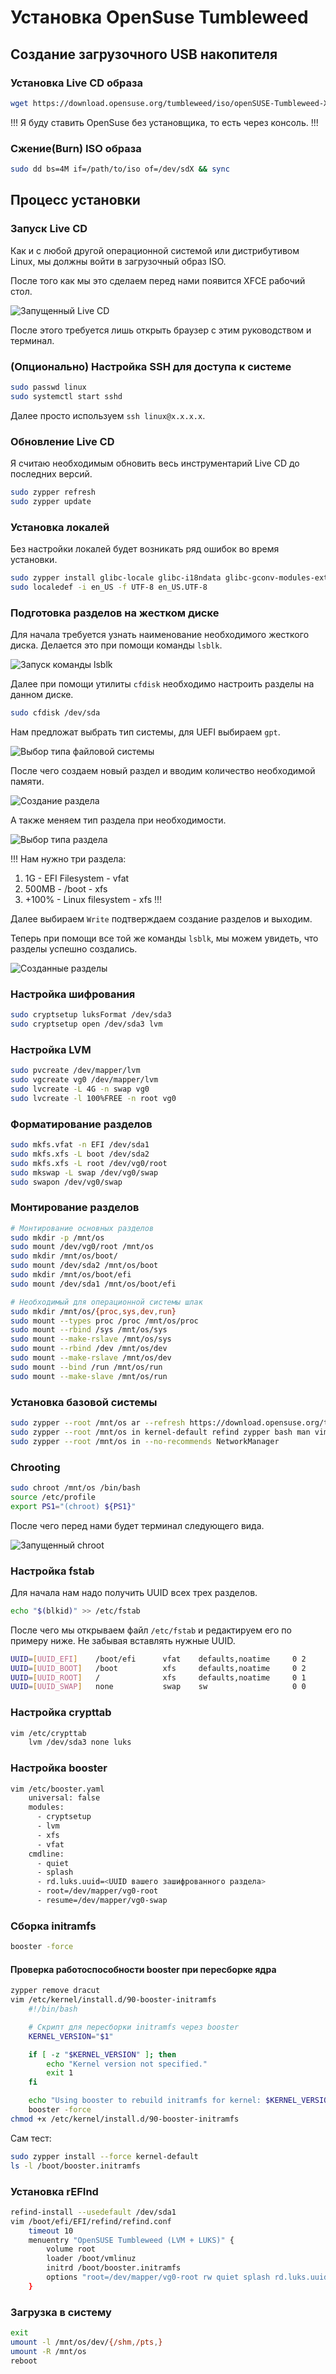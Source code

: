 # Установка OpenSuse Tumbleweed

## Создание загрузочного USB накопителя

### Установка Live CD образа

```sh
wget https://download.opensuse.org/tumbleweed/iso/openSUSE-Tumbleweed-XFCE-Live-x86_64-Current.iso
```

!!!
Я буду ставить OpenSuse без установщика, то есть через консоль.
!!!

### Сжение(Burn) ISO образа

```sh
sudo dd bs=4M if=/path/to/iso of=/dev/sdX && sync
```

## Процесс установки

### Запуск Live CD

Как и с любой другой операционной системой или дистрибутивом Linux,
мы должны войти в загрузочный образ ISO.

После того как мы это сделаем перед нами появится XFCE рабочий стол.

![Запущенный Live CD](../uploads/opensuse_install_1.png)

После этого требуется лишь открыть браузер с этим руководством и терминал.

### (Опционально) Настройка SSH для доступа к системе

```sh
sudo passwd linux
sudo systemctl start sshd
```

Далее просто используем `ssh linux@x.x.x.x`.

### Обновление Live CD

Я считаю необходимым обновить весь инструментарий Live CD до последних версий.

```sh
sudo zypper refresh
sudo zypper update
```

### Установка локалей

Без настройки локалей будет возникать ряд ошибок во время установки.

```sh
sudo zypper install glibc-locale glibc-i18ndata glibc-gconv-modules-extra
sudo localedef -i en_US -f UTF-8 en_US.UTF-8
```

### Подготовка разделов на жестком диске

Для начала требуется узнать наименование необходимого жесткого диска.
Делается это при помощи команды `lsblk`.

![Запуск команды lsblk](../uploads/opensuse_install_2.png)

Далее при помощи утилиты `cfdisk` необходимо настроить разделы на данном диске.

```sh
sudo cfdisk /dev/sda
```

Нам предложат выбрать тип системы, для UEFI выбираем `gpt`.

![Выбор типа файловой системы](../uploads/opensuse_install_3.png)

После чего создаем новый раздел и вводим количество необходимой памяти.

![Создание раздела](../uploads/opensuse_install_4.png)

А также меняем тип раздела при необходимости.

![Выбор типа раздела](../uploads/opensuse_install_5.png)

!!!
Нам нужно три раздела:
1. 1G - EFI Filesystem - vfat
2. 500MB - /boot - xfs
3. +100% - Linux filesystem - xfs
!!!

Далее выбираем `Write` подтверждаем создание разделов и выходим.

Теперь при помощи все той же команды `lsblk`,
мы можем увидеть, что разделы успешно создались.

![Созданные разделы](../uploads/opensuse_install_6.png)

### Настройка шифрования

```sh
sudo cryptsetup luksFormat /dev/sda3
sudo cryptsetup open /dev/sda3 lvm
```

### Настройка LVM

```sh
sudo pvcreate /dev/mapper/lvm
sudo vgcreate vg0 /dev/mapper/lvm
sudo lvcreate -L 4G -n swap vg0
sudo lvcreate -l 100%FREE -n root vg0
```

### Форматирование разделов

```sh
sudo mkfs.vfat -n EFI /dev/sda1
sudo mkfs.xfs -L boot /dev/sda2
sudo mkfs.xfs -L root /dev/vg0/root
sudo mkswap -L swap /dev/vg0/swap
sudo swapon /dev/vg0/swap
```

### Монтирование разделов

```sh
# Монтирование основных разделов
sudo mkdir -p /mnt/os
sudo mount /dev/vg0/root /mnt/os
sudo mkdir /mnt/os/boot/
sudo mount /dev/sda2 /mnt/os/boot
sudo mkdir /mnt/os/boot/efi
sudo mount /dev/sda1 /mnt/os/boot/efi

# Необходимый для операционной системы шлак
sudo mkdir /mnt/os/{proc,sys,dev,run}
sudo mount --types proc /proc /mnt/os/proc
sudo mount --rbind /sys /mnt/os/sys
sudo mount --make-rslave /mnt/os/sys
sudo mount --rbind /dev /mnt/os/dev
sudo mount --make-rslave /mnt/os/dev
sudo mount --bind /run /mnt/os/run
sudo mount --make-slave /mnt/os/run
```

### Установка базовой системы

```sh
sudo zypper --root /mnt/os ar --refresh https://download.opensuse.org/tumbleweed/repo/oss/ oss
sudo zypper --root /mnt/os in kernel-default refind zypper bash man vim shadow util-linux opendoas booster cryptsetup lvm2 xfsprogs
sudo zypper --root /mnt/os in --no-recommends NetworkManager
```

### Chrooting

```sh
sudo chroot /mnt/os /bin/bash
source /etc/profile
export PS1="(chroot) ${PS1}"
```

После чего перед нами будет терминал следующего вида.

![Запущенный chroot](../uploads/opensuse_install_7.png)

### Настройка fstab

Для начала нам надо получить UUID всех трех разделов.

```sh
echo "$(blkid)" >> /etc/fstab
```

После чего мы открываем файл `/etc/fstab` и редактируем его по примеру ниже.
Не забывая вставлять нужные UUID.

```sh
UUID=[UUID_EFI]    /boot/efi      vfat    defaults,noatime     0 2
UUID=[UUID_BOOT]   /boot          xfs     defaults,noatime     0 2
UUID=[UUID_ROOT]   /              xfs     defaults,noatime     0 1
UUID=[UUID_SWAP]   none           swap    sw                   0 0
```

### Настройка crypttab

```sh
vim /etc/crypttab
    lvm /dev/sda3 none luks
```

### Настройка booster

```sh
vim /etc/booster.yaml
    universal: false
    modules:
      - cryptsetup
      - lvm
      - xfs
      - vfat
    cmdline:
      - quiet
      - splash
      - rd.luks.uuid=<UUID вашего зашифрованного раздела>
      - root=/dev/mapper/vg0-root
      - resume=/dev/mapper/vg0-swap
```

### Сборка initramfs

```sh
booster -force
```

#### Проверка работоспособности booster при пересборке ядра

```sh
zypper remove dracut
vim /etc/kernel/install.d/90-booster-initramfs
    #!/bin/bash

    # Скрипт для пересборки initramfs через booster
    KERNEL_VERSION="$1"

    if [ -z "$KERNEL_VERSION" ]; then
        echo "Kernel version not specified."
        exit 1
    fi

    echo "Using booster to rebuild initramfs for kernel: $KERNEL_VERSION"
    booster -force
chmod +x /etc/kernel/install.d/90-booster-initramfs
```

Сам тест:

```sh
sudo zypper install --force kernel-default
ls -l /boot/booster.initramfs
```

### Установка rEFInd

```sh
refind-install --usedefault /dev/sda1
vim /boot/efi/EFI/refind/refind.conf
    timeout 10
    menuentry "OpenSUSE Tumbleweed (LVM + LUKS)" {
        volume root
        loader /boot/vmlinuz
        initrd /boot/booster.initramfs
        options "root=/dev/mapper/vg0-root rw quiet splash rd.luks.uuid=<UUID>"
    }
```

### Загрузка в систему

```sh
exit
umount -l /mnt/os/dev/{/shm,/pts,}
umount -R /mnt/os
reboot
```
